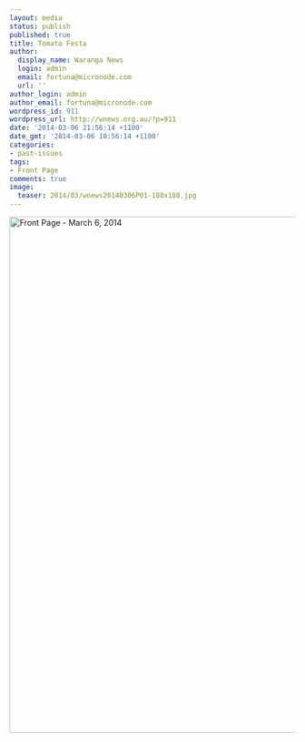 ```yaml
---
layout: media
status: publish
published: true
title: Tomato Festa
author:
  display_name: Waranga News
  login: admin
  email: fortuna@micronode.com
  url: ''
author_login: admin
author_email: fortuna@micronode.com
wordpress_id: 911
wordpress_url: http://wnews.org.au/?p=911
date: '2014-03-06 21:56:14 +1100'
date_gmt: '2014-03-06 10:56:14 +1100'
categories:
- past-issues
tags:
- Front Page
comments: true
image:
  teaser: 2014/03/wnews20140306P01-188x188.jpg
---
```


<a href="{{ site.url }}/images/2014/03/wnews20140306P01.png"><img class="alignnone size-full wp-image-909" alt="Front Page - March 6, 2014" src="{{ site.url }}/images/2014/03/wnews20140306P01.jpg" width="624" height="907" /></a>
